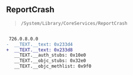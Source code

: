 ## ReportCrash

> `/System/Library/CoreServices/ReportCrash`

```diff

 726.0.8.0.0
-  __TEXT.__text: 0x233d4
+  __TEXT.__text: 0x233d8
   __TEXT.__auth_stubs: 0x10e0
   __TEXT.__objc_stubs: 0x32e0
   __TEXT.__objc_methlist: 0x9f0

```
